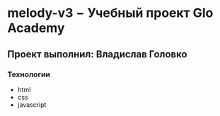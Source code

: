 # melody-v3 − Учебный проект Glo Academy
## Проект выполнил: Владислав Головко

### Технологии
- html
- css
- javascript
